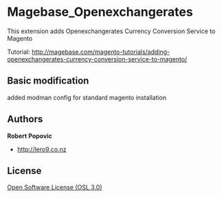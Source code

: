 Magebase_Openexchangerates
====================================

This extension adds Openexchangerates Currency Conversion Service to Magento

Tutorial: http://magebase.com/magento-tutorials/adding-openexchangerates-currency-conversion-service-to-magento/

Basic modification
------------------

added modman config for standard magento installation 


Authors
-------

**Robert Popovic**

+ http://lero9.co.nz


License
-------

[Open Software License (OSL 3.0)](http://opensource.org/licenses/osl-3.0.php)
